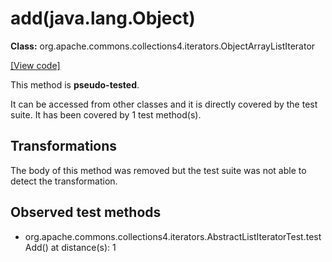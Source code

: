 # add(java.lang.Object)

**Class:** org.apache.commons.collections4.iterators.ObjectArrayListIterator

[[View code]](https://github.com/apache/commons-collections/blob/1e6435ec103c1d52b119602a3aa48bfa5775d01d/src/main/java//org/apache/commons/collections4/iterators/ObjectArrayListIterator.java#L161)

This method is **pseudo-tested**.


It can be accessed from other classes and it is directly covered by the test suite. 
It has been covered by 1 test method(s).

## Transformations

The body of this method was removed but the test suite was not able to detect the transformation.



## Observed test methods

* org.apache.commons.collections4.iterators.AbstractListIteratorTest.testAdd() at distance(s): 1

